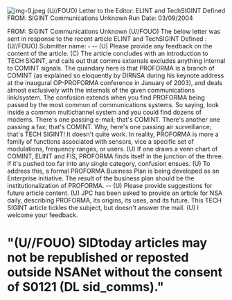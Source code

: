 ![img-0.jpeg](img-0.jpeg)
(U//FOUO) Letter to the Editor: ELINT and TechSIGINT Defined
FROM: SIGINT Communications
Unknown
Run Date: 03/09/2004

FROM: SIGINT Communications
Unknown
(U//FOUO) The below letter was sent in response to the recent article ELINT and TechSIGINT Defined :
(U//FOUO) Submitter name: $\square$
-- (U) Please provide any feedback on the content of the article.
(C) The article concludes with an introduction to TECH SIGINT, and calls out that comms externals excludes anything internal to COMINT signals. The quandary here is that PROFORMA is a branch of COMINT (as explained so eloquently by DIRNSA during his keynote address at the inaugural OP-PROFORMA conference in January of 2003), and deals almost exclusively with the internals of the given communications link/system. The confusion extends when you find PROFORMA being passed by the most common of communications systems. So saying, look inside a common multichannel system and you could find dozens of modems. There's one passing e-mail; that's COMINT. There's another one passing a fax; that's COMINT. Why, here's one passing air surveillance; that's TECH SIGINT! It doesn't quite work. In reality, PROFORMA is more a family of functions associated with sensors, vice a specific set of modulations, frequency ranges, or users.
(U) If one draws a venn chart of COMINT, ELINT and FIS, PROFORMA finds itself in the junction of the three. If it's pushed too far into any single category, confusion ensues.
(U) To address this, a formal PROFORMA Business Plan is being developed as an Enterprise initiative. The result of the business plan should be the institutionalization of PROFORMA.
-- (U) Please provide suggestions for future article content.
(U) JPC has been asked to provide an article for NSA daily, describing PROFORMA, its origins, its uses, and its future. This TECH SIGINT article tickles the subject, but doesn't answer the mail.
(U) I welcome your feedback.

# "(U//FOUO) SIDtoday articles may not be republished or reposted outside NSANet without the consent of S0121 (DL sid_comms)."
